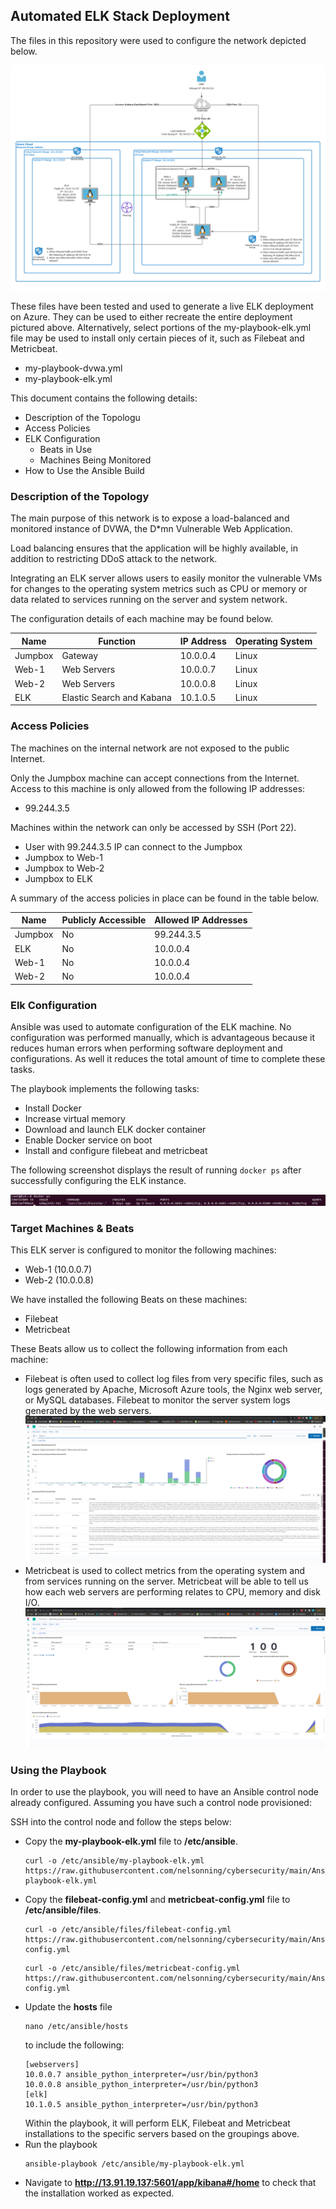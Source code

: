 ## Automated ELK Stack Deployment

The files in this repository were used to configure the network depicted below.

![TODO: Update the path with the name of your diagram](Images/Network_Topology_ELK.png)

These files have been tested and used to generate a live ELK deployment on Azure. They can be used to either recreate the entire deployment pictured above. Alternatively, select portions of the my-playbook-elk.yml file may be used to install only certain pieces of it, such as Filebeat and Metricbeat.

  - my-playbook-dvwa.yml
  - my-playbook-elk.yml

This document contains the following details:
- Description of the Topologu
- Access Policies
- ELK Configuration
  - Beats in Use
  - Machines Being Monitored
- How to Use the Ansible Build


### Description of the Topology

The main purpose of this network is to expose a load-balanced and monitored instance of DVWA, the D*mn Vulnerable Web Application.

Load balancing ensures that the application will be highly available, in addition to restricting DDoS attack to the network.

Integrating an ELK server allows users to easily monitor the vulnerable VMs for changes to the operating system metrics such as CPU or memory or data related to services running on the server and system network.

The configuration details of each machine may be found below.

| Name     | Function | IP Address | Operating System |
|----------|----------|------------|------------------|
| Jumpbox | Gateway  | 10.0.0.4   | Linux            |
| Web-1     | Web Servers          | 10.0.0.7           | Linux                  |
| Web-2     | Web Servers         | 10.0.0.8           | Linux                 |
| ELK     | Elastic Search and Kabana          | 10.1.0.5            | Linux                  |

### Access Policies

The machines on the internal network are not exposed to the public Internet. 

Only the Jumpbox machine can accept connections from the Internet. Access to this machine is only allowed from the following IP addresses:
- 99.244.3.5

Machines within the network can only be accessed by SSH (Port 22).
- User with 99.244.3.5 IP can connect to the Jumpbox
- Jumpbox to Web-1
- Jumpbox to Web-2
- Jumpbox to ELK

A summary of the access policies in place can be found in the table below.

| Name     | Publicly Accessible | Allowed IP Addresses |
|----------|---------------------|----------------------|
| Jumpbox | No              | 99.244.3.5    |
| ELK         | No                   | 10.0.0.4                   |
| Web-1      | No                    | 10.0.0.4                     |
| Web-2      | No                    | 10.0.0.4                     |
### Elk Configuration

Ansible was used to automate configuration of the ELK machine. No configuration was performed manually, which is advantageous because it reduces human errors when performing software deployment and configurations.  As well it reduces the total amount of time to complete these tasks. 

The playbook implements the following tasks:
- Install Docker
- Increase virtual memory
- Download and launch ELK docker container
- Enable Docker service on boot
- Install and configure filebeat and metricbeat 

The following screenshot displays the result of running `docker ps` after successfully configuring the ELK instance.

![TODO: Update the path with the name of your screenshot of docker ps output](Images/ELK_Validation.PNG)

### Target Machines & Beats
This ELK server is configured to monitor the following machines:
- Web-1 (10.0.0.7)
- Web-2 (10.0.0.8)

We have installed the following Beats on these machines:
- Filebeat
- Metricbeat

These Beats allow us to collect the following information from each machine:
- Filebeat is often used to collect log files from very specific files, such as logs generated by Apache, Microsoft Azure tools, the Nginx web server, or MySQL databases. Filebeat to monitor the server system logs generated by the web servers.
![TODO: Update the path with the name of your diagram](Images/FilebeatCapture.PNG)
- Metricbeat is used to collect metrics from the operating system and from services running on the server.  Metricbeat will be able to tell us how each web servers are performing relates to CPU, memory and disk I/O.
![TODO: Update the path with the name of your diagram](Images/MetricBeatCapture.PNG)
### Using the Playbook
In order to use the playbook, you will need to have an Ansible control node already configured. Assuming you have such a control node provisioned: 

SSH into the control node and follow the steps below:
- Copy the __my-playbook-elk.yml__ file to __/etc/ansible__.
  ```
  curl -o /etc/ansible/my-playbook-elk.yml https://raw.githubusercontent.com/nelsonning/cybersecurity/main/Ansible/my-playbook-elk.yml
  ```
- Copy the __filebeat-config.yml__ and __metricbeat-config.yml__ file to __/etc/ansible/files__.
  ```
  curl -o /etc/ansible/files/filebeat-config.yml https://raw.githubusercontent.com/nelsonning/cybersecurity/main/Ansible/filebeat-config.yml
  ```
  ```
  curl -o /etc/ansible/files/metricbeat-config.yml https://raw.githubusercontent.com/nelsonning/cybersecurity/main/Ansible/metricbeat-config.yml
  ```
- Update the __hosts__ file 
  ```
  nano /etc/ansible/hosts
  ```
  to include the following:
  ```
  [webservers]
  10.0.0.7 ansible_python_interpreter=/usr/bin/python3
  10.0.0.8 ansible_python_interpreter=/usr/bin/python3
  [elk]
  10.1.0.5 ansible_python_interpreter=/usr/bin/python3
  ```
  Within the playbook, it will perform ELK, Filebeat and Metricbeat installations to the specific servers based on the groupings above.
- Run the playbook
  ```
  ansible-playbook /etc/ansible/my-playbook-elk.yml
  ```
- Navigate to __http://13.91.19.137:5601/app/kibana#/home__ to check that the installation worked as expected.


